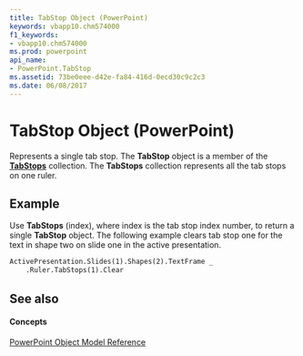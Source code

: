 ```yaml
---
title: TabStop Object (PowerPoint)
keywords: vbapp10.chm574000
f1_keywords:
- vbapp10.chm574000
ms.prod: powerpoint
api_name:
- PowerPoint.TabStop
ms.assetid: 73be0eee-d42e-fa84-416d-0ecd30c9c2c3
ms.date: 06/08/2017
---
```



# TabStop Object (PowerPoint)

Represents a single tab stop. The  **TabStop** object is a member of the **[TabStops](PowerPoint.TabStops.md)** collection. The **TabStops** collection represents all the tab stops on one ruler.


## Example

Use  **TabStops** (index), where index is the tab stop index number, to return a single **TabStop** object. The following example clears tab stop one for the text in shape two on slide one in the active presentation.


```vb
ActivePresentation.Slides(1).Shapes(2).TextFrame _
    .Ruler.TabStops(1).Clear
```


## See also


#### Concepts


[PowerPoint Object Model Reference](object-model-powerpoint-vba-reference.md)

